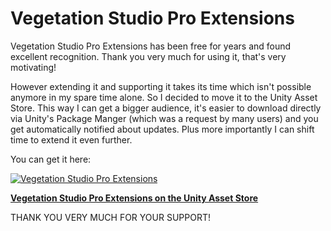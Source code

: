# Vegetation Studio Pro Extensions

Vegetation Studio Pro Extensions has been free for years and found excellent recognition. Thank you very much for using it, that's very motivating!

However extending it and supporting it takes its time which isn't possible anymore in my spare time alone. So I decided to move it to the Unity Asset Store. This way I can get a bigger audience, it's easier to download directly via Unity's Package Manger (which was a request by many users) and you get automatically notified about updates. Plus more importantly I can shift time to extend it even further.

You can get it here:

[![Vegetation Studio Pro Extensions](https://user-images.githubusercontent.com/10963432/181302113-1789bcfa-7e4f-4069-8c17-130f4fdf1d52.jpg)](https://assetstore.unity.com/packages/tools/terrain/vegetation-studio-pro-extensions-226071)

**[Vegetation Studio Pro Extensions on the Unity Asset Store](https://assetstore.unity.com/packages/tools/terrain/vegetation-studio-pro-extensions-226071)**


THANK YOU VERY MUCH FOR YOUR SUPPORT!
